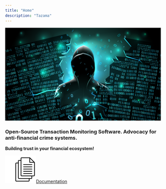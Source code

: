 ```yaml
---
title: "Home"
description: "Tazama"
---
```


![](../static/hacker3.png)

### Open-Source Transaction Monitoring Software. Advocacy for anti-financial crime systems.

**Building trust in your financial ecosystem!**

![](../static/document2.png)[Documentation](https://github.com/frmscoe/docs/tree/main)
